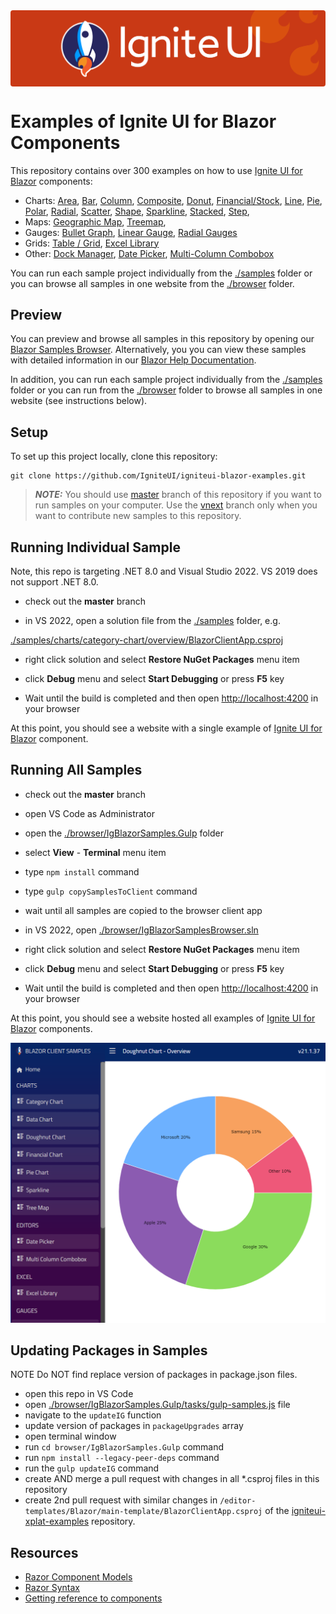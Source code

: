 <div style="display: flex; flex-flow: row; font-family: 'Titillium Web'">
    <img style="border-radius: 0.25rem" alt="ignite-ui" src="https://raw.githubusercontent.com/IgniteUI/igniteui-xplat-docs/vnext/doc/en/images/readme/ig-banner.png"/>
</div>

# Examples of Ignite UI for Blazor Components

This repository contains over 300 examples on how to use [Ignite UI for Blazor](https://www.infragistics.com/products/ignite-ui-blazor/blazor/components/general-getting-started.html) components:

- Charts:
[Area](https://www.infragistics.com/blazorsite/components/charts/types/area-chart),
[Bar](https://www.infragistics.com/blazorsite/components/charts/types/bar-chart),
[Column](https://www.infragistics.com/blazorsite/components/charts/types/column-chart),
[Composite](https://www.infragistics.com/blazorsite/components/charts/types/composite-chart),
[Donut](https://www.infragistics.com/blazorsite/components/charts/types/donut-chart),
[Financial/Stock](https://www.infragistics.com/blazorsite/components/charts/types/stock-chart),
[Line](https://www.infragistics.com/blazorsite/components/charts/types/line-chart),
[Pie](https://www.infragistics.com/blazorsite/components/charts/types/pie-chart),
[Polar](https://www.infragistics.com/blazorsite/components/charts/types/polar-chart),
[Radial](https://www.infragistics.com/blazorsite/components/charts/types/radial-chart),
[Scatter](https://www.infragistics.com/blazorsite/components/charts/types/scatter-chart),
[Shape](https://www.infragistics.com/blazorsite/components/charts/types/shape-chart),
[Sparkline](https://www.infragistics.com/blazorsite/components/charts/types/sparkline-chart),
[Stacked](https://www.infragistics.com/blazorsite/components/charts/types/stacked-chart),
[Step](https://www.infragistics.com/blazorsite/components/charts/types/step-chart),
- Maps:
[Geographic Map](https://www.infragistics.com/blazorsite/components/geo-map.html),
[Treemap](https://www.infragistics.com/blazorsite/components/treemap-overview.html),
- Gauges:
[Bullet Graph](https://www.infragistics.com/blazorsite/components/bullet-graph),
[Linear Gauge](https://www.infragistics.com/blazorsite/components/linear-gauge.html),
[Radial Gauges](https://www.infragistics.com/blazorsite/components/radial-gauge.html)
- Grids:
[Table / Grid](https://www.infragistics.com/blazorsite/components/data-grid.html),
[Excel Library](https://www.infragistics.com/blazorsite/components/excel_library_using_workbooks.html)
- Other:
[Dock Manager](https://www.infragistics.com/blazorsite/components/dock-manager),
[Date Picker](https://www.infragistics.com/blazorsite/components/editors/date-picker),
[Multi-Column Combobox](https://www.infragistics.com/blazorsite/components/editors/multi-column-combobox)

You can run each sample project individually from the [./samples](./samples) folder or you can browse all samples in one website from the [./browser](./browser) folder.
<!-- In addition, you can run each sample on Code Sandbox website by clicking on the `Edit on CodeSandbox` button in a readme file of sample project, e.g.

[./samples/charts/category-chart/overview/README.md](./samples/charts/category-chart/overview/README.md) -->


## Preview

You can preview and browse all samples in this repository by opening our [Blazor Samples Browser](https://infragistics.com/blazor-client/). Alternatively, you you can view these samples with detailed information in our [Blazor Help Documentation](https://www.infragistics.com/products/ignite-ui-blazor/blazor/components/general-getting-started.html).

In addition, you can run each sample project individually from the [./samples](./samples) folder or you can run from the [./browser](./browser) folder to browse all samples in one website (see instructions below).

## Setup

To set up this project locally, clone this repository:
```
git clone https://github.com/IgniteUI/igniteui-blazor-examples.git
```

> **_NOTE:_** You should use [master](https://github.com/IgniteUI/igniteui-blazor-examples/tree/master) branch of this repository if you want to run samples on your computer. Use the [vnext](https://github.com/IgniteUI/igniteui-blazor-examples/tree/vnext) branch only when you want to contribute new samples to this repository.

## Running Individual Sample

Note, this repo is targeting .NET 8.0 and Visual Studio 2022. VS 2019 does not support .NET 8.0.

- check out the **master** branch

- in VS 2022, open a solution file from the [./samples](./samples) folder, e.g.

[./samples/charts/category-chart/overview/BlazorClientApp.csproj](./samples/charts/category-chart/overview/BlazorClientApp.csproj)

- right click solution and select **Restore NuGet Packages** menu item

- click **Debug** menu and select **Start Debugging** or press **F5** key

- Wait until the build is completed and then open [http://localhost:4200](http://localhost:4200) in your browser

At this point, you should see a website with a single example of [Ignite UI for Blazor](https://infragistics.com/blazorsite/components/general-getting-started.html) component.


## Running All Samples

- check out the **master** branch

- open VS Code as Administrator

- open the [./browser/IgBlazorSamples.Gulp](./browser/IgBlazorSamples.Gulp) folder

- select **View** - **Terminal** menu item

- type `npm install` command

- type `gulp copySamplesToClient` command

- wait until all samples are copied to the browser client app

- in VS 2022, open [./browser/IgBlazorSamplesBrowser.sln](./browser/IgBlazorSamplesBrowser.sln)

- right click solution and select **Restore NuGet Packages** menu item

- click **Debug** menu and select **Start Debugging** or press **F5** key

- Wait until the build is completed and then open [http://localhost:4200](http://localhost:4200) in your browser

At this point, you should see a website hosted all examples of [Ignite UI for Blazor](https://infragistics.com/blazorsite/components/general-getting-started.html) components.

![Samples Browser Preview](./browser/IgBlazorSamples.Client/wwwroot/images/preview.PNG)

## Updating Packages in Samples

NOTE Do NOT find replace version of packages in package.json files. 

- open this repo in VS Code
- open [./browser/IgBlazorSamples.Gulp/tasks/gulp-samples.js](./browser/tasks/gulp-samples.js) file
- navigate to the `updateIG` function
- update version of packages in `packageUpgrades` array
- open terminal window
- run `cd browser/IgBlazorSamples.Gulp` command
- run `npm install --legacy-peer-deps` command
- run the `gulp updateIG` command
- create AND merge a pull request with changes in all *.csproj files in this repository
- create 2nd pull request with similar changes in `/editor-templates/Blazor/main-template/BlazorClientApp.csproj` of the [igniteui-xplat-examples](https://github.com/IgniteUI/igniteui-xplat-examples) repository.


## Resources

- [Razor Component Models](https://www.codemag.com/article/1911052)
- [Razor Syntax](https://docs.microsoft.com/en-us/aspnet/core/blazor/components/?view=aspnetcore-3.1#razor-syntax)
- [Getting reference to components](https://docs.microsoft.com/en-us/aspnet/core/blazor/components/?view=aspnetcore-3.1#capture-references-to-components)
